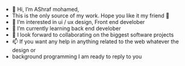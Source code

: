 - 👋 Hi, I’m AShraf mohamed,
- This is the only source of my work. Hope you like it my friend 💞️
- 👀 I’m interested in ui / ux design, Front end develober
- 🌱 I’m currently learning back end develober
- 💞️ I look forward to collaborating on the biggest software projects
- 📫 If you want any help in anything related to the web whatever the design or
-  background programming I am ready to reply to you
